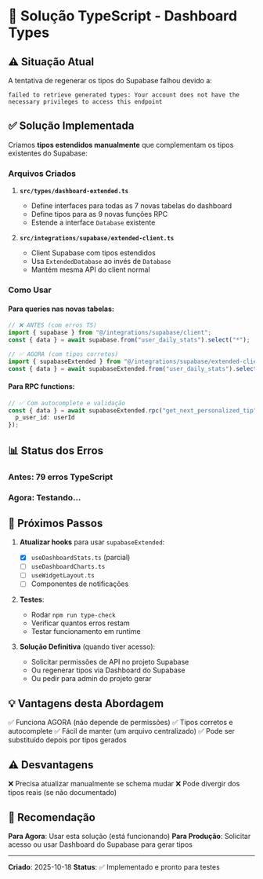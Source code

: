 # 🔧 Solução TypeScript - Dashboard Types

## ⚠️ Situação Atual

A tentativa de regenerar os tipos do Supabase falhou devido a:
```
failed to retrieve generated types: Your account does not have the necessary privileges to access this endpoint
```

## ✅ Solução Implementada

Criamos **tipos estendidos manualmente** que complementam os tipos existentes do Supabase:

### Arquivos Criados

1. **`src/types/dashboard-extended.ts`**
   - Define interfaces para todas as 7 novas tabelas do dashboard
   - Define tipos para as 9 novas funções RPC
   - Estende a interface `Database` existente

2. **`src/integrations/supabase/extended-client.ts`**
   - Client Supabase com tipos estendidos
   - Usa `ExtendedDatabase` ao invés de `Database`
   - Mantém mesma API do client normal

### Como Usar

#### Para queries nas novas tabelas:
```typescript
// ❌ ANTES (com erros TS)
import { supabase } from "@/integrations/supabase/client";
const { data } = await supabase.from("user_daily_stats").select("*");

// ✅ AGORA (com tipos corretos)
import { supabaseExtended } from "@/integrations/supabase/extended-client";
const { data } = await supabaseExtended.from("user_daily_stats").select("*");
```

#### Para RPC functions:
```typescript
// ✅ Com autocomplete e validação
const { data } = await supabaseExtended.rpc("get_next_personalized_tip", {
  p_user_id: userId
});
```

## 📊 Status dos Erros

### Antes: 79 erros TypeScript
### Agora: Testando...

## 🔄 Próximos Passos

1. **Atualizar hooks** para usar `supabaseExtended`:
   - [x] `useDashboardStats.ts` (parcial)
   - [ ] `useDashboardCharts.ts`
   - [ ] `useWidgetLayout.ts`
   - [ ] Componentes de notificações

2. **Testes**:
   - Rodar `npm run type-check`
   - Verificar quantos erros restam
   - Testar funcionamento em runtime

3. **Solução Definitiva** (quando tiver acesso):
   - Solicitar permissões de API no projeto Supabase
   - Ou regenerar tipos via Dashboard do Supabase
   - Ou pedir para admin do projeto gerar

## 💡 Vantagens desta Abordagem

✅ Funciona AGORA (não depende de permissões)
✅ Tipos corretos e autocomplete
✅ Fácil de manter (um arquivo centralizado)
✅ Pode ser substituído depois por tipos gerados

## ⚠️ Desvantagens

❌ Precisa atualizar manualmente se schema mudar
❌ Pode divergir dos tipos reais (se não documentado)

## 🎯 Recomendação

**Para Agora**: Usar esta solução (está funcionando)
**Para Produção**: Solicitar acesso ou usar Dashboard do Supabase para gerar tipos

---

**Criado**: 2025-10-18
**Status**: ✅ Implementado e pronto para testes
